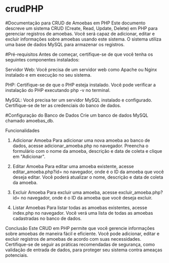 # crudPHP


#Documentação para CRUD de Amoebas em PHP
Este documento descreve um sistema CRUD (Create, Read, Update, Delete) em PHP para gerenciar registros de amoebas. Você será capaz de adicionar, editar e excluir informações sobre amoebas usando este sistema. O sistema utiliza uma base de dados MySQL para armazenar os registros.

#Pré-requisitos
Antes de começar, certifique-se de que você tenha os seguintes componentes instalados:

Servidor Web: Você precisa de um servidor web como Apache ou Nginx instalado e em execução no seu sistema.

PHP: Certifique-se de que o PHP esteja instalado. Você pode verificar a instalação do PHP executando php -v no terminal.

MySQL: Você precisa ter um servidor MySQL instalado e configurado. Certifique-se de ter as credenciais do banco de dados.

#Configuração do Banco de Dados
Crie um banco de dados MySQL chamado amoebas_db.

Funcionalidades
1. Adicionar Amoeba
Para adicionar uma nova amoeba ao banco de dados, acesse adicionar_amoeba.php no navegador. Preencha o formulário com o nome da amoeba, descrição e data de coleta e clique em "Adicionar".

2. Editar Amoeba
Para editar uma amoeba existente, acesse editar_amoeba.php?id=<id> no navegador, onde <id> é o ID da amoeba que você deseja editar. Você poderá atualizar o nome, descrição e data de coleta da amoeba.

3. Excluir Amoeba
Para excluir uma amoeba, acesse excluir_amoeba.php?id=<id> no navegador, onde <id> é o ID da amoeba que você deseja excluir.

4. Listar Amoebas
Para listar todas as amoebas existentes, acesse index.php no navegador. Você verá uma lista de todas as amoebas cadastradas no banco de dados.

Conclusão
Este CRUD em PHP permite que você gerencie informações sobre amoebas de maneira fácil e eficiente. Você pode adicionar, editar e excluir registros de amoebas de acordo com suas necessidades. Certifique-se de seguir as práticas recomendadas de segurança, como validação de entrada de dados, para proteger seu sistema contra ameaças potenciais.
